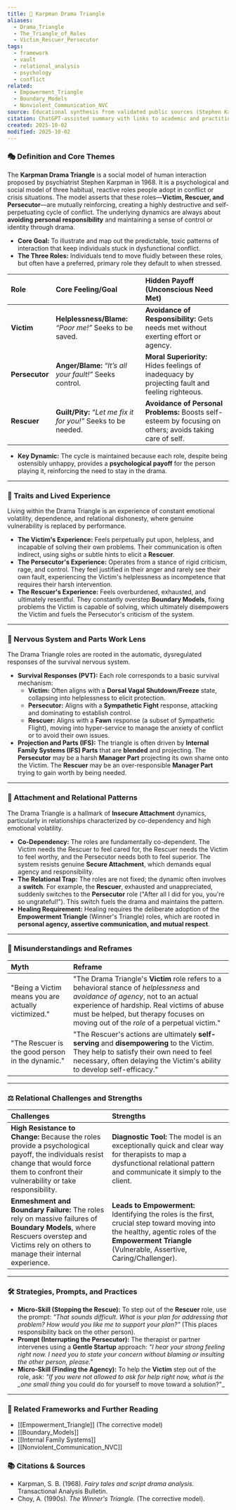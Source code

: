 ```yaml
---
title: 🔺 Karpman Drama Triangle
aliases:
  - Drama_Triangle
  - The_Triangle_of_Roles
  - Victim_Rescuer_Persecutor
tags:
  - framework
  - vault
  - relational_analysis
  - psychology
  - conflict
related:
  - Empowerment_Triangle
  - Boundary_Models
  - Nonviolent_Communication_NVC
source: Educational synthesis from validated public sources (Stephen Karpman's model)
citation: ChatGPT-assisted summary with links to academic and practitioner materials
created: 2025-10-02
modified: 2025-10-02
---
```


<!-- @format -->

### 🎭 Definition and Core Themes

The **Karpman Drama Triangle** is a social model of human interaction proposed by
psychiatrist Stephen Karpman in 1968. It is a psychological and social model of three
habitual, reactive roles people adopt in conflict or crisis situations. The model
asserts that these roles—**Victim, Rescuer, and Persecutor**—are mutually reinforcing,
creating a highly destructive and self-perpetuating cycle of conflict. The underlying
dynamics are always about **avoiding personal responsibility** and maintaining a sense
of control or identity through drama.

- **Core Goal:** To illustrate and map out the predictable, toxic patterns of
  interaction that keep individuals stuck in dysfunctional conflict.
- **The Three Roles:** Individuals tend to move fluidly between these roles, but often
  have a preferred, primary role they default to when stressed.

| Role           | Core Feeling/Goal                                              | Hidden Payoff (Unconscious Need Met)                                                                      |
| :------------- | :------------------------------------------------------------- | :-------------------------------------------------------------------------------------------------------- |
| **Victim**     | **Helplessness/Blame:** _“Poor me!”_ Seeks to be saved.        | **Avoidance of Responsibility:** Gets needs met without exerting effort or agency.                        |
| **Persecutor** | **Anger/Blame:** _“It’s all your fault!”_ Seeks control.       | **Moral Superiority:** Hides feelings of inadequacy by projecting fault and feeling righteous.            |
| **Rescuer**    | **Guilt/Pity:** _“Let me fix it for you!”_ Seeks to be needed. | **Avoidance of Personal Problems:** Boosts self-esteem by focusing on others; avoids taking care of self. |

- **Key Dynamic:** The cycle is maintained because each role, despite being ostensibly
  unhappy, provides a **psychological payoff** for the person playing it, reinforcing
  the need to stay in the drama.

---

### 🌿 Traits and Lived Experience

Living within the Drama Triangle is an experience of constant emotional volatility,
dependence, and relational dishonesty, where genuine vulnerability is replaced by
performance.

- **The Victim's Experience:** Feels perpetually put upon, helpless, and incapable of
  solving their own problems. Their communication is often indirect, using sighs or
  subtle hints to elicit a **Rescuer**.
- **The Persecutor's Experience:** Operates from a stance of rigid criticism, rage, and
  control. They feel justified in their anger and rarely see their own fault,
  experiencing the Victim's helplessness as incompetence that requires their harsh
  intervention.
- **The Rescuer's Experience:** Feels overburdened, exhausted, and ultimately resentful.
  They constantly overstep **Boundary Models**, fixing problems the Victim is capable of
  solving, which ultimately disempowers the Victim and fuels the Persecutor's criticism
  of the system.

---

### 🧠 Nervous System and Parts Work Lens

The Drama Triangle roles are rooted in the automatic, dysregulated responses of the
survival nervous system.

- **Survival Responses (PVT):** Each role corresponds to a basic survival mechanism:
  - **Victim:** Often aligns with a **Dorsal Vagal Shutdown/Freeze** state, collapsing
    into helplessness to elicit protection.
  - **Persecutor:** Aligns with a **Sympathetic Fight** response, attacking and
    dominating to establish control.
  - **Rescuer:** Aligns with a **Fawn** response (a subset of Sympathetic Flight),
    moving into hyper-service to manage the anxiety of conflict or to avoid their own
    issues.
- **Projection and Parts (IFS):** The triangle is often driven by **Internal Family
  Systems (IFS) Parts** that are **blended** and projecting. The **Persecutor** may be a
  harsh **Manager Part** projecting its own shame onto the Victim. The **Rescuer** may
  be an over-responsible **Manager Part** trying to gain worth by being needed.

---

### 💞 Attachment and Relational Patterns

The Drama Triangle is a hallmark of **Insecure Attachment** dynamics, particularly in
relationships characterized by co-dependency and high emotional volatility.

- **Co-Dependency:** The roles are fundamentally co-dependent. The Victim needs the
  Rescuer to feel cared for, the Rescuer needs the Victim to feel worthy, and the
  Persecutor needs both to feel superior. The system resists genuine **Secure
  Attachment**, which demands equal agency and responsibility.
- **The Relational Trap:** The roles are not fixed; the dynamic often involves a
  **switch**. For example, the **Rescuer**, exhausted and unappreciated, suddenly
  switches to the **Persecutor** role ("After all I did for you, you're so
  ungrateful!"). This switch fuels the drama and maintains the pattern.
- **Healing Requirement:** Healing requires the deliberate adoption of the **Empowerment
  Triangle** (Winner's Triangle) roles, which are rooted in **personal agency, assertive
  communication, and mutual respect**.

---

### 🔄 Misunderstandings and Reframes

| Myth                                                | Reframe                                                                                                                                                                                                                                                                 |
| :-------------------------------------------------- | :---------------------------------------------------------------------------------------------------------------------------------------------------------------------------------------------------------------------------------------------------------------------- |
| "Being a Victim means you are actually victimized." | "The Drama Triangle's **Victim** role refers to a behavioral stance of _helplessness_ and _avoidance of agency_, not to an actual experience of hardship. Real victims of abuse must be helped, but therapy focuses on moving out of the _role_ of a perpetual victim." |
| "The Rescuer is the good person in the dynamic."    | "The Rescuer's actions are ultimately **self-serving** and **disempowering** to the Victim. They help to satisfy their own need to feel necessary, often delaying the Victim's ability to develop self-efficacy."                                                       |

---

### ⚖️ Relational Challenges and Strengths

| Challenges                                                                                                                                                                                   | Strengths                                                                                                                                                                                            |
| :------------------------------------------------------------------------------------------------------------------------------------------------------------------------------------------- | :--------------------------------------------------------------------------------------------------------------------------------------------------------------------------------------------------- |
| **High Resistance to Change:** Because the roles provide a psychological payoff, the individuals resist change that would force them to confront their vulnerability or take responsibility. | **Diagnostic Tool:** The model is an exceptionally quick and clear way for therapists to map a dysfunctional relational pattern and communicate it simply to the client.                             |
| **Enmeshment and Boundary Failure:** The roles rely on massive failures of **Boundary Models**, where Rescuers overstep and Victims rely on others to manage their internal experience.      | **Leads to Empowerment:** Identifying the roles is the first, crucial step toward moving into the healthy, agentic roles of the **Empowerment Triangle** (Vulnerable, Assertive, Caring/Challenger). |

---

### 🛠️ Strategies, Prompts, and Practices

- **Micro-Skill (Stopping the Rescue):** To step out of the **Rescuer** role, use the
  prompt: _"That sounds difficult. What is your plan for addressing that problem? How
  would you like me to support your plan?"_ (This places responsibility back on the
  other person).
- **Prompt (Interrupting the Persecutor):** The therapist or partner intervenes using a
  **Gentle Startup** approach: _"I hear your strong feeling right now. I need you to
  state your concern without blaming or insulting the other person, please."_
- **Micro-Skill (Finding the Agency):** To help the **Victim** step out of the role,
  ask: _"If you were not allowed to ask for help right now, what is the \_one small
  thing_ you could do for yourself to move toward a solution?"\_

---

### 🔗 Related Frameworks and Further Reading

- [[Empowerment_Triangle]] (The corrective model)
- [[Boundary_Models]]
- [[Internal Family Systems]]
- [[Nonviolent_Communication_NVC]]

### 📚 Citations & Sources

- Karpman, S. B. (1968). _Fairy tales and script drama analysis._ Transactional Analysis
  Bulletin.
- Choy, A. (1990s). _The Winner's Triangle._ (The corrective model).
